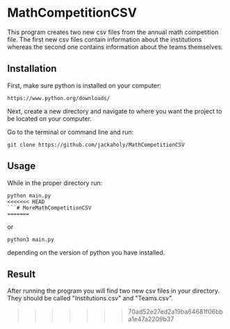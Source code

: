 # MathCompetitionCSV
This program creates two new csv files from the annual math competition file.
The first new csv files contain information about the institutions whereas the
second one contains information about the teams themselves.
## Installation
First, make sure python is installed on your computer:
```shell
https://www.python.org/downloads/
```
Next, create a new directory and navigate to where you want the project to be located on your computer.

Go to the terminal or command line and run:
```shell
git clone https://github.com/jackaholy/MathCompetitionCSV
```
## Usage
While in the proper directory run:
```shell
python main.py
<<<<<<< HEAD
```# MoreMathCompetitionCSV
=======
```
or
```shell
python3 main.py
```
depending on the version of python you have installed.

## Result
After running the program you will find two new csv files in your directory.
They should be called "Institutions.csv" and "Teams.csv".
>>>>>>> 70ad52e27ed2a19ba64681f06bba1e47a2209b37
